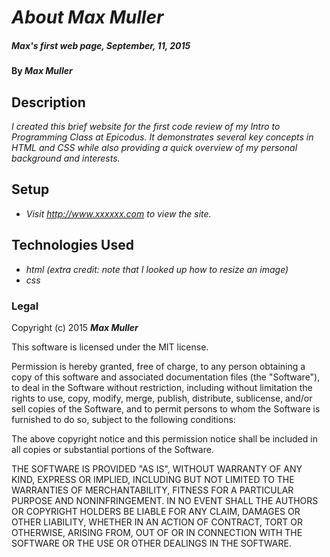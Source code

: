# _About Max Muller_

##### _Max's first web page, September, 11, 2015_

#### By _Max Muller_

## Description

_I created this brief website for the first code review of my Intro to Programming Class at Epicodus. It demonstrates several key concepts in HTML and CSS while also providing a quick overview of my personal background and interests._

## Setup

* _Visit http://www.xxxxxx.com to view the site._

## Technologies Used

* _html (extra credit: note that I looked up how to resize an image)_
* _css_

### Legal

Copyright (c) 2015 **_Max Muller_**

This software is licensed under the MIT license.

Permission is hereby granted, free of charge, to any person obtaining a copy
of this software and associated documentation files (the "Software"), to deal
in the Software without restriction, including without limitation the rights
to use, copy, modify, merge, publish, distribute, sublicense, and/or sell
copies of the Software, and to permit persons to whom the Software is
furnished to do so, subject to the following conditions:

The above copyright notice and this permission notice shall be included in
all copies or substantial portions of the Software.

THE SOFTWARE IS PROVIDED "AS IS", WITHOUT WARRANTY OF ANY KIND, EXPRESS OR
IMPLIED, INCLUDING BUT NOT LIMITED TO THE WARRANTIES OF MERCHANTABILITY,
FITNESS FOR A PARTICULAR PURPOSE AND NONINFRINGEMENT. IN NO EVENT SHALL THE
AUTHORS OR COPYRIGHT HOLDERS BE LIABLE FOR ANY CLAIM, DAMAGES OR OTHER
LIABILITY, WHETHER IN AN ACTION OF CONTRACT, TORT OR OTHERWISE, ARISING FROM,
OUT OF OR IN CONNECTION WITH THE SOFTWARE OR THE USE OR OTHER DEALINGS IN
THE SOFTWARE.
